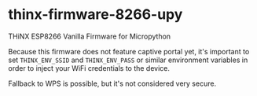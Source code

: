 # thinx-firmware-8266-upy

THiNX ESP8266 Vanilla Firmware for Micropython

Because this firmware does not feature captive portal yet, it's important to set `THINX_ENV_SSID` and `THINX_ENV_PASS` or similar environment variables in order to inject your WiFi credentials to the device.

Fallback to WPS is possible, but it's not considered very secure.
